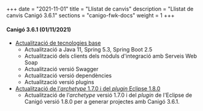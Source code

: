 +++
date        = "2021-11-01"
title       = "Llistat de canvis"
description = "Llistat de canvis Canigó 3.6.1"
sections    = "canigo-fwk-docs"
weight      = 1
+++

#### Canigó 3.6.1 (01/11/2021)
- [Actualització de tecnologies base](/noticies/2021-10-25-CAN-actualitzacio-canigo-3_6_0/)
   - Actualització a Java 11, Spring 5.3, Spring Boot 2.5
   - Actualització dels clients dels mòduls d'integració amb Serveis Web Soap
   - Actualització versió Swagger
   - Actualització versió dependències
   - Actualització versió plugins
- [Actualització de l’_archetype_ 1.7.0 i del _plugin_ Eclipse 1.8.0](/noticies/2021-10-25-CAN-Actualitzacio_archetype_1_7_0_plugin_eclipse_1_8_0)
   - Actualització de l’_archetype_ versió 1.7.0 i del _plugin_ de l'Eclipse de Canigó versió 1.8.0 per a generar projectes amb Canigó 3.6.1.